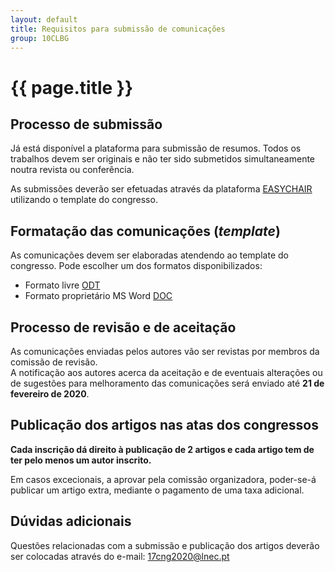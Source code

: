 ```yaml
---
layout: default
title: Requisitos para submissão de comunicações
group: 10CLBG
---
```


# {{ page.title }}

## Processo de submissão

Já está disponível a plataforma para submissão de resumos.
Todos os trabalhos devem ser originais e não ter sido submetidos simultaneamente noutra revista ou conferência.

As submissões deverão ser efetuadas através da plataforma [EASYCHAIR](https://easychair.org/conferences/?conf=17cng) utilizando o template do congresso.

## Formatação das comunicações (*template*)

As comunicações devem ser elaboradas atendendo ao template do congresso. 
Pode escolher um dos formatos disponibilizados: 
- Formato livre [ODT](https://drive.google.com/file/d/1AHoxt2eIdjqWRIBJZSypJof0WqyS_QhF/view?usp=sharing)
- Formato proprietário MS Word [DOC](https://drive.google.com/file/d/1jzeGiI4b8MuQFYnOlqFd45sGDiGxs6H5/view?usp=sharing)

## Processo de revisão e de aceitação 
As comunicações enviadas pelos autores vão ser revistas por membros da comissão de revisão.  
A notificação aos autores acerca da aceitação e de eventuais alterações ou de sugestões para melhoramento das comunicações será enviado até **21 de fevereiro de 2020**. 
 
## Publicação dos artigos nas atas dos congressos
**Cada inscrição dá direito à publicação de 2 artigos e cada artigo tem de ter pelo menos um autor inscrito.**

Em casos excecionais, a aprovar pela comissão organizadora, poder-se-á publicar um artigo extra, mediante o pagamento de uma taxa adicional.

## Dúvidas adicionais
Questões relacionadas com a submissão e publicação dos artigos deverão ser colocadas através do e-mail: 17cng2020@lnec.pt

